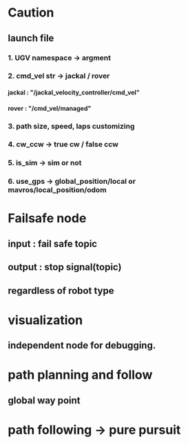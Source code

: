 # Caution
## launch file 
### 1. UGV namespace -> argment 
### 2. cmd_vel str -> jackal / rover
#### jackal : "/jackal_velocity_controller/cmd_vel"
#### rover : "/cmd_vel/managed"
### 3. path size, speed, laps customizing
### 4. cw_ccw -> true cw / false ccw
### 5. is_sim -> sim or not 
### 6. use_gps -> global_position/local or mavros/local_position/odom

# Failsafe node
## input :  fail safe topic
## output : stop signal(topic)
## regardless of robot type

# visualization 
## independent node for debugging.

# path planning and follow
## global way point 

# path following -> pure pursuit

